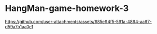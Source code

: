 # HangMan-game-homework-3


https://github.com/user-attachments/assets/685e94f5-591a-4864-aa67-d59a7b1aa0e1

